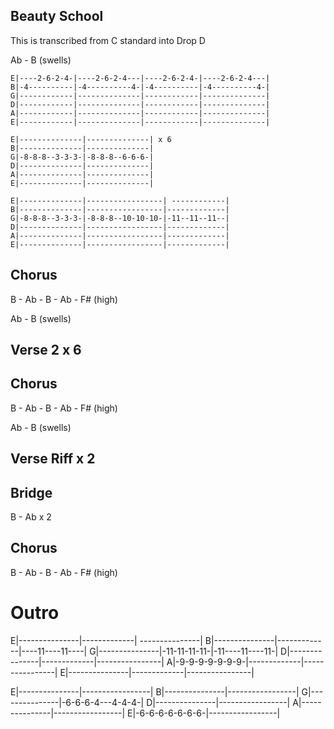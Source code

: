 ## Beauty School

This is transcribed from C standard into Drop D

Ab - B (swells)
```
E|----2-6-2-4-|----2-6-2-4---|----2-6-2-4-|----2-6-2-4---|
B|-4----------|-4----------4-|-4----------|-4----------4-|
G|------------|--------------|------------|--------------|
D|------------|--------------|------------|--------------|
A|------------|--------------|------------|--------------|
E|------------|--------------|------------|--------------|

E|--------------|--------------| x 6
B|--------------|--------------|
G|-8-8-8--3-3-3-|-8-8-8--6-6-6-|
D|--------------|--------------|
A|--------------|--------------|
E|--------------|--------------|

E|--------------|-----------------| ------------|
B|--------------|-----------------|-------------|
G|-8-8-8--3-3-3-|-8-8-8--10-10-10-|-11--11--11--|
D|--------------|-----------------|-------------|
A|--------------|-----------------|-------------|
E|--------------|-----------------|-------------|
```
## Chorus 

B - Ab - B - Ab - F# (high)

Ab - B (swells)

## Verse 2 x 6

## Chorus 

B - Ab - B - Ab - F# (high)

Ab - B (swells)

## Verse Riff x 2

## Bridge

B - Ab x 2

## Chorus 

B - Ab - B - Ab - F# (high)

# Outro 

E|---------------|-------------| ---------------|
B|---------------|-------------|----11----11----|
G|---------------|-11-11-11-11-|-11----11----11-|
D|---------------|-------------|----------------|
A|-9-9-9-9-9-9-9-|-------------|----------------|
E|---------------|-------------|----------------|

E|---------------|-----------------|
B|---------------|-----------------|
G|---------------|-6-6-6-4---4-4-4-|
D|---------------|-----------------|
A|---------------|-----------------|
E|-6-6-6-6-6-6-6-|-----------------|


